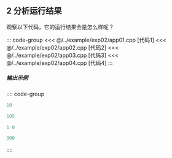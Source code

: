## 2 分析运行结果

观察以下代码，它的运行结果会是怎么样呢？

::: code-group
<<< @/../example/exp02/app01.cpp [代码1]
<<< @/../example/exp02/app02.cpp [代码2]
<<< @/../example/exp02/app03.cpp [代码3]
<<< @/../example/exp02/app04.cpp [代码4]
:::

##### 输出示例
<PasswordProtected>

:::: code-group

```powershell [结果1]
10
```

```powershell [结果2]
105
```

```powershell [结果3]
1 0
```

```powershell [结果4]
300
```
::::

</PasswordProtected>


